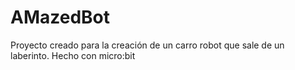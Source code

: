 # AMazedBot
Proyecto creado para la creación de un carro robot que sale de un laberinto. Hecho con micro:bit
